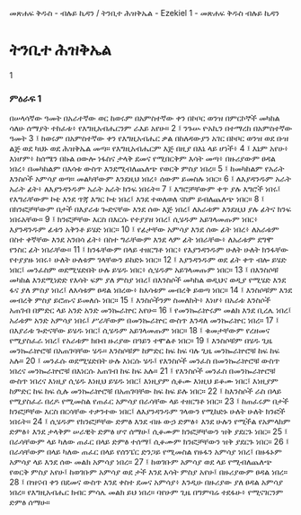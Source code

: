 ﻿
መጽሐፍ ቅዱስ - ብሉይ ኪዳን / ትንቢተ ሕዝቅኤል - Ezekiel 1 - መጽሐፍ ቅዱስ ብሉይ ኪዳን
# ትንቢተ ሕዝቅኤል
1
### ምዕራፍ 1
በሠላሳኛው ዓመት በአራተኛው ወር ከወሩም በአምስተኛው ቀን በኮቦር ወንዝ በምርኮኞች መካከል ሳለሁ ሰማያት ተከፈቱ፥ የእግዚአብሔርንም ራእይ አየሁ።
2 ፤ ንጉሡ ዮአኪን በተማረከ በአምስተኛው ዓመት
3 ፤ ከወሩም በአምስተኛው ቀን የእግዚአብሔር ቃል በከለዳውያን አገር በኮቦር ወንዝ ወደ ቡዝ ልጅ ወደ ካህኑ ወደ ሕዝቅኤል መጣ። የእግዚአብሔርም እጅ በዚያ በእኔ ላይ ሆነች፥
4 ፤ እኔም አየሁ፥ እነሆም፥ ከሰሜን በኩል ዐውሎ ነፋስና ታላቅ ደመና የሚበርቅም እሳት መጣ፥ በዙሪያውም ፀዳል ነበረ፥ በመካከልም በእሳቱ ውስጥ እንደሚብለጨለጭ የወርቅ ምስያ ነበረ።
5 ፤ ከመካከልም የአራት እንስሶች አምሳያ ወጣ። መልካቸውም እንደዚህ ነበረ፥ ሰውም ይመስሉ ነበር።
6 ፤ ለእያዳንዱም አራት አራት ፊት፥ ለእያንዳንዱም አራት አራት ክንፍ ነበሩት።
7 ፤ እግሮቻቸውም ቀጥ ያሉ እግሮች ነበሩ፤ የእግራቸውም ኮቴ እንደ ጥጃ እግር ኮቴ ነበረ፤ እንደ ተወለወለ ናስም ይብለጨለጭ ነበር።
8 ፤ በክንፎቻቸውም በታች በእያራቱ ጐድናቸው እንደ ሰው እጅ ነበረ፤ ለአራቱም እንደዚህ ያሉ ፊትና ክንፍ ነበሩአቸው።
9 ፤ ክንፎቻቸው እርስ በእርሱ የተያያዘ ነበረ፤ ሲሄዱም አይገላመጡም ነበር፥ እያንዳንዱም ፊቱን አቅንቶ ይሄድ ነበር።
10 ፤ የፊታቸው አምሳያ እንደ ሰው ፊት ነበረ፥ ለአራቱም በስተ ቀኛቸው እንደ አንበሳ ፊት፥ በስተ ግራቸውም እንደ ላም ፊት ነበራቸው፥ ለአራቱም ደግሞ የንስር ፊት ነበራቸው።
11 ፤ ክንፋቸውም በላይ ተዘርግቶ ነበር፥ የእያንዳንዱም ሁለት ሁለት ክንፋቸው የተያያዙ ነበሩ፥ ሁለት ሁለቱም ገላቸውን ይከድኑ ነበር።
12 ፤ እያንዳንዱም ወደ ፊት ቀጥ ብሎ ይሄድ ነበር፤ መንፈስም ወደሚሄድበት ሁሉ ይሄዱ ነበር፥ ሲሄዱም አይገላመጡም ነበር።
13 ፤ በእንስሶቹ መካከል እንደሚነድድ የእሳት ፍም ያለ ምስያ ነበረ፤ በእንስሶች መካከል ወዲህና ወዲያ የሚሄድ እንደ ፋና ያለ ምስያ ነበረ፤ ለእሳቱም ፀዳል ነበረው፥ ከእሳቱም መብረቅ ይወጣ ነበር።
14 ፤ እንስሶቹም እንደ መብረቅ ምስያ ይሮጡና ይመለሱ ነበር።
15 ፤ እንስሶችንም ስመለከት፥ እነሆ፥ በአራቱ እንስሶች አጠገብ በምድር ላይ አንድ አንድ መንኰራኵር አየሁ።
16 ፤ የመንኰራኵሩም መልክ እንደ ቢረሌ ነበረ፤ አራቱም አንድ አምሳያ ነበሩ፤ ሥራቸውም በመንኰራኵር ውስጥ እንዳለ መንኰራኵር ነበረ።
17 ፤ በእያራቱ ጐድናቸው ይሄዱ ነበር፤ ሲሄዱም አይገላመጡም ነበር።
18 ፤ ቁመታቸውም የረዘመና የሚያስፈራ ነበረ፤ የአራቱም ክበብ ዙሪያው በዓይን ተሞልቶ ነበር።
19 ፤ እንስሶቹም በሄዱ ጊዜ መንኰራኵሮቹ በአጠገባቸው ሄዱ። እንስሶቹም ከምድር ከፍ ከፍ ባሉ ጊዜ መንኰራኵሮቹ ከፍ ከፍ አሉ።
20 ፤ መንፈሱ ወደሚሄድበት ሁሉ እነርሱ ሄዱ፤ የእንስሶች መንፈስ በመንኰራኵሮቹ ውስጥ ነበረና መንኰራኵሮቹ በእነርሱ አጠገብ ከፍ ከፍ አሉ።
21 ፤ የእንስሶች መንፈስ በመንኰራኵሮቹ ውስጥ ነበረና እነዚያ ሲሄዱ እነዚህ ይሄዱ ነበር፤ እነዚያም ሲቆሙ እነዚህ ይቆሙ ነበር፤ እነዚያም ከምድር ከፍ ከፍ ሲሉ መንኰራኵሮቹ በአጠገባቸው ከፍ ከፍ ይሉ ነበር።
22 ፤ ከእንስሶች ራስ በላይ የሚያስፈራ በረዶ የሚመስል የጠፈር አምሳያ በራሳቸው ላይ ተዘርግቶ ነበር።
23 ፤ ከጠፈሩም በታች ክንፎቻቸው እርስ በርሳቸው ተቃንተው ነበር፤ ለእያንዳንዱም ገላውን የሚከድኑ ሁለት ሁለት ክንፎች ነበሩት።
24 ፤ ሲሄዱም የክንፎቻቸው ድምፅ እንደ ብዙ ውኃ ድምፅ፥ እንደ ሁሉን የሚችል የአምላክም ድምፅ፥ እንደ ታላቅም ሠራዊት ድምፅ ሆኖ ሰማሁ፤ ሲቆሙም ክንፎቻቸውን ዝቅ ያደርጉ ነበር።
25 ፤ በራሳቸውም ላይ ካለው ጠፈር በላይ ድምፅ ተሰማ፤ ሲቆሙም ክንፎቻቸውን ዝቅ ያደርጉ ነበር።
26 ፤ በራሳቸውም በላይ ካለው ጠፈር በላይ የሰንፔር ድንጋይ የሚመስል የዙፋን አምሳያ ነበረ፤ በዙፋኑም አምሳያ ላይ እንደ ሰው መልክ አምሳያ ነበረ።
27 ፤ ከወገቡም አምሳያ ወደ ላይ የሚብለጨለጭ የወርቅ ምስያ አየሁ፤ ከወገቡም አምሳያ ወደ ታች እንደ እሳት ምስያ አየሁ፤ በዙሪያውም ፀዳል ነበረ።
28 ፤ በዝናብ ቀን በደመና ውስጥ እንደ ቀስተ ደመና አምሳያ፥ እንዲሁ በዙሪያው ያለ ፀዳል አምሳያ ነበረ። የእግዚአብሔር ክብር ምሳሌ መልክ ይህ ነበረ። ባየሁም ጊዜ በግምባሬ ተደፋሁ፥ የሚናገርንም ድምፅ ሰማሁ።
